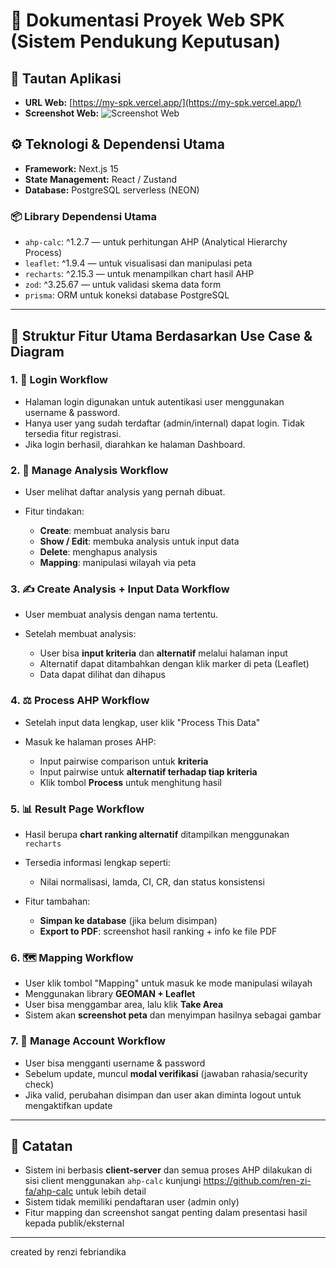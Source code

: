 # 📘 Dokumentasi Proyek Web SPK (Sistem Pendukung Keputusan)

## 🔗 Tautan Aplikasi

* **URL Web:** [https://my-spk.vercel.app/](https://my-spk.vercel.app/)
* **Screenshot Web:** ![Screenshot Web](https://github.com/ren-zi-fa/spk-ahp/blob/main/image/web.png)

## ⚙️ Teknologi & Dependensi Utama

* **Framework:** Next.js 15
* **State Management:** React / Zustand 
* **Database:** PostgreSQL serverless (NEON)

### 📦 Library Dependensi Utama

* `ahp-calc`: ^1.2.7 — untuk perhitungan AHP (Analytical Hierarchy Process)
* `leaflet`: ^1.9.4 — untuk visualisasi dan manipulasi peta
* `recharts`: ^2.15.3 — untuk menampilkan chart hasil AHP
* `zod`: ^3.25.67 — untuk validasi skema data form
* `prisma`: ORM untuk koneksi database PostgreSQL

---

## 🧩 Struktur Fitur Utama Berdasarkan Use Case & Diagram

### 1. 🔐 **Login Workflow**

* Halaman login digunakan untuk autentikasi user menggunakan username & password.
* Hanya user yang sudah terdaftar (admin/internal) dapat login. Tidak tersedia fitur registrasi.
* Jika login berhasil, diarahkan ke halaman Dashboard.

### 2. 📁 **Manage Analysis Workflow**

* User melihat daftar analysis yang pernah dibuat.
* Fitur tindakan:

  * **Create**: membuat analysis baru
  * **Show / Edit**: membuka analysis untuk input data
  * **Delete**: menghapus analysis
  * **Mapping**: manipulasi wilayah via peta

### 3. ✍️ **Create Analysis + Input Data Workflow**

* User membuat analysis dengan nama tertentu.
* Setelah membuat analysis:

  * User bisa **input kriteria** dan **alternatif** melalui halaman input
  * Alternatif dapat ditambahkan dengan klik marker di peta (Leaflet)
  * Data dapat dilihat dan dihapus

### 4. ⚖️ **Process AHP Workflow**

* Setelah input data lengkap, user klik "Process This Data"
* Masuk ke halaman proses AHP:

  * Input pairwise comparison untuk **kriteria**
  * Input pairwise untuk **alternatif terhadap tiap kriteria**
  * Klik tombol **Process** untuk menghitung hasil

### 5. 📊 **Result Page Workflow**

* Hasil berupa **chart ranking alternatif** ditampilkan menggunakan `recharts`
* Tersedia informasi lengkap seperti:

  * Nilai normalisasi, lamda, CI, CR, dan status konsistensi
* Fitur tambahan:

  * **Simpan ke database** (jika belum disimpan)
  * **Export to PDF**: screenshot hasil ranking + info ke file PDF

### 6. 🗺️ **Mapping Workflow**

* User klik tombol "Mapping" untuk masuk ke mode manipulasi wilayah
* Menggunakan library **GEOMAN + Leaflet**
* User bisa menggambar area, lalu klik **Take Area**
* Sistem akan **screenshot peta** dan menyimpan hasilnya sebagai gambar

### 7. 👤 **Manage Account Workflow**

* User bisa mengganti username & password
* Sebelum update, muncul **modal verifikasi** (jawaban rahasia/security check)
* Jika valid, perubahan disimpan dan user akan diminta logout untuk mengaktifkan update

---

## 📌 Catatan

* Sistem ini berbasis **client-server** dan semua proses AHP dilakukan di sisi client menggunakan `ahp-calc` kunjungi https://github.com/ren-zi-fa/ahp-calc untuk lebih detail
* Sistem tidak memiliki pendaftaran user (admin only)
* Fitur mapping dan screenshot sangat penting dalam presentasi hasil kepada publik/eksternal

---
created by renzi febriandika
